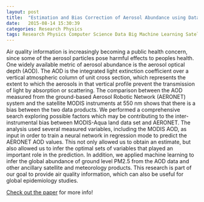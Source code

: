 ```yaml
---
layout: post
title:  "Estimation and Bias Correction of Aerosol Abundance using Data-Driven Machine Learning and Remote Sensing"
date:   2015-08-14 15:30:39
categories: Research Physics
tags: Research Physics Computer Science Data Big Machine Learning Satellite Health Particulate Pollution
---
```

Air quality information is increasingly becoming a public health concern, since some of the aerosol particles pose harmful effects to peoples health. One widely available metric of aerosol abundance is the aerosol optical depth (AOD). The AOD is the integrated light extinction coefficient over a vertical atmospheric column of unit cross section, which represents the extent to which the aerosols in that vertical profile prevent the transmission of light by absorption or scattering. The comparison between the AOD measured from the ground-based Aerosol Robotic Network (AERONET) system and the satellite MODIS instruments at 550 nm shows that there is a bias between the two data products. We performed a comprehensive search exploring possible factors which may be contributing to the inter-instrumental bias between MODIS-Aqua land data set and AERONET. The analysis used several measured variables, including the MODIS AOD, as input in order to train a neural network in regression mode to predict the AERONET AOD values. This not only allowed us to obtain an estimate, but also allowed us to infer the optimal sets of variables that played an important role in the prediction. In addition, we applied machine learning to infer the global abundance of ground level PM2.5 from the AOD data and other ancillary satellite and meteorology products. This research is part of our goal to provide air quality information, which can also be useful for global epidemiology studies.

[Check out the paper][MLBiasCorrection-paper] for more info!

[MLBiasCorrection-paper]: http://ieeexplore.ieee.org/xpls/abs_all.jsp?arnumber=6382197&tag=1
